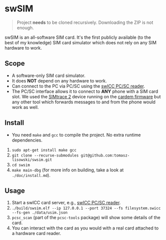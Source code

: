 # swSIM

> Project **needs** to be cloned recursively. Downloading the ZIP is not enough.

swSIM is an all-software SIM card. It's the first publicly available (to the best of my knowledge) SIM card simulator which does not rely on any SIM hardware to work.

## Scope
- A software-only SIM card simulator.
- It does **NOT** depend on any hardware to work.
- Can connect to the PC via PC/SC using the [swICC PC/SC reader](https://github.com/tomasz-lisowski/swicc-drv-ifd).
- The PC/SC interface allows it to connect to **ANY** phone with a SIM card slot. We used the [SIMtrace 2](https://osmocom.org/projects/simtrace2/wiki) device running on the [cardem firmware](https://osmocom.org/projects/simtrace2/wiki#card-emulation) but any other tool which forwards messages to and from the phone would work as well.

## Install
- You need `make` and `gcc` to compile the project. No extra runtime dependencies.
1. `sudo apt-get install make gcc`
2. `git clone --recurse-submodules git@github.com:tomasz-lisowski/swsim.git`
3. `cd swsim`
4. `make main-dbg` (for more info on building, take a look at `./doc/install.md`).

## Usage
1. Start a swICC card server, e.g., [swICC PC/SC reader](https://github.com/tomasz-lisowski/swicc-drv-ifd).
2. `./build/swsim.elf --ip 127.0.0.1 --port 37324 --fs filesystem.swicc --fs-gen ./data/usim.json`
3. `pcsc_scan` (part of the `pcsc-tools` package) will show some details of the card.
4. You can interact with the card as you would with a real card attached to a hardware card reader.

